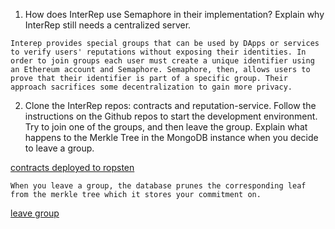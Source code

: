1. How does InterRep use Semaphore in their implementation? Explain why InterRep still needs a centralized server.

```
Interep provides special groups that can be used by DApps or services to verify users' reputations without exposing their identities. In order to join groups each user must create a unique identifier using an Ethereum account and Semaphore. Semaphore, then, allows users to prove that their identifier is part of a specific group. Their approach sacrifices some decentralization to gain more privacy.
```

2. Clone the InterRep repos: contracts and reputation-service. Follow the instructions on the Github repos to start the development environment. Try to join one of the groups, and then leave the group. Explain what happens to the Merkle Tree in the MongoDB instance when you decide to leave a group. 

[contracts deployed to ropsten](https://github.com/alienflip/zku/blob/main/week_3/interRep/contracts/contracts.json)

```
When you leave a group, the database prunes the corresponding leaf from the merkle tree which it stores your commitment on.
```

[leave group](https://github.com/alienflip/zku/blob/main/week_3/interRep/reputation-service/src/core/groups/mts/deleteLeaf.ts)

